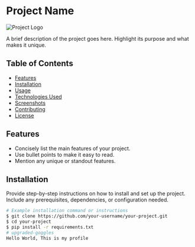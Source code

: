 # Project Name

![Project Logo](/path/to/logo.png)

A brief description of the project goes here. Highlight its purpose and what makes it unique.

## Table of Contents

- [Features](#features)
- [Installation](#installation)
- [Usage](#usage)
- [Technologies Used](#technologies-used)
- [Screenshots](#screenshots)
- [Contributing](#contributing)
- [License](#license)

## Features

- Concisely list the main features of your project.
- Use bullet points to make it easy to read.
- Mention any unique or standout features.

## Installation

Provide step-by-step instructions on how to install and set up the project. Include any prerequisites, dependencies, or configuration needed.

```bash
# Example installation command or instructions
$ git clone https://github.com/your-username/your-project.git
$ cd your-project
$ pip install -r requirements.txt
# upgraded-goggles
Hello World, This is my profile
